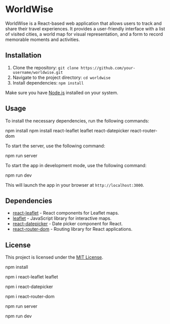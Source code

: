 # WorldWise

WorldWise is a React-based web application that allows users to track and share their travel experiences. It provides a user-friendly interface with a list of visited cities, a world map for visual representation, and a form to record memorable moments and activities.

## Installation

1. Clone the repository: `git clone https://github.com/your-username/worldwise.git`
2. Navigate to the project directory: `cd worldwise`
3. Install dependencies: `npm install`

Make sure you have [Node.js](https://nodejs.org) installed on your system.

## Usage

To install the necessary dependencies, run the following commands:

npm install
npm install react-leaflet leaflet react-datepicker react-router-dom

To start the server, use the following command:

npm run server

To start the app in development mode, use the following command:

npm run dev

This will launch the app in your browser at `http://localhost:3000`.

## Dependencies

- [react-leaflet](https://www.npmjs.com/package/react-leaflet) - React components for Leaflet maps.
- [leaflet](https://www.npmjs.com/package/leaflet) - JavaScript library for interactive maps.
- [react-datepicker](https://www.npmjs.com/package/react-datepicker) - Date picker component for React.
- [react-router-dom](https://www.npmjs.com/package/react-router-dom) - Routing library for React applications.

## License

This project is licensed under the [MIT License](LICENSE).


npm install

npm i react-leaflet leaflet

npm i react-datepicker

npm i react-router-dom

npm run server

npm run dev
